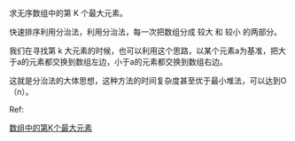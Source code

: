 
求无序数组中的第 K 个最大元素。

快速排序利用分治法，利用分治法，每一次把数组分成 较大 和 较小 的两部分。

我们在寻找第 k 大元素的时候，也可以利用这个思路，以某个元素a为基准，把大于a的元素都交换到数组左边，小于a的元素都交换到数组右边。

这就是分治法的大体思想，这种方法的时间复杂度甚至优于最小堆法，可以达到O（n）。

Ref:

[数组中的第K个最大元素](https://toutiao.io/posts/43slch7/preview)